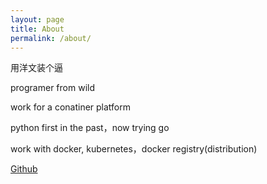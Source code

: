 ```yaml
---
layout: page
title: About
permalink: /about/
---
```


用洋文装个逼

programer from wild

work for a conatiner platform

python first in the past，now trying go

work with docker, kubernetes，docker registry(distribution)

[Github](https://github.com/yuansmin)